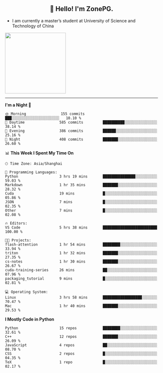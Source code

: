 <h2 align="center">👋 Hello! I'm ZonePG.</h2>

- I am currently a master’s student at University of Science and Technology of China

<img height=200 align="center" src="https://github-readme-stats.vercel.app/api?username=zonepg" />

-------

<!--START_SECTION:waka-->
**I'm a Night 🦉** 

```text
🌞 Morning                155 commits         ███░░░░░░░░░░░░░░░░░░░░░░   10.10 % 
🌆 Daytime                585 commits         ██████████░░░░░░░░░░░░░░░   38.14 % 
🌃 Evening                386 commits         ██████░░░░░░░░░░░░░░░░░░░   25.16 % 
🌙 Night                  408 commits         ███████░░░░░░░░░░░░░░░░░░   26.60 % 
```


📊 **This Week I Spent My Time On** 

```text
🕑︎ Time Zone: Asia/Shanghai

💬 Programming Languages: 
Python                   3 hrs 19 mins       ███████████████░░░░░░░░░░   59.03 % 
Markdown                 1 hr 35 mins        ███████░░░░░░░░░░░░░░░░░░   28.32 % 
Cuda                     19 mins             █░░░░░░░░░░░░░░░░░░░░░░░░   05.86 % 
JSON                     7 mins              █░░░░░░░░░░░░░░░░░░░░░░░░   02.35 % 
Other                    7 mins              █░░░░░░░░░░░░░░░░░░░░░░░░   02.08 % 

🔥 Editors: 
VS Code                  5 hrs 38 mins       █████████████████████████   100.00 % 

🐱‍💻 Projects: 
flash-attention          1 hr 54 mins        ████████░░░░░░░░░░░░░░░░░   33.94 % 
triton                   1 hr 32 mins        ███████░░░░░░░░░░░░░░░░░░   27.35 % 
cs-notes                 1 hr 30 mins        ███████░░░░░░░░░░░░░░░░░░   26.67 % 
cuda-training-series     26 mins             ██░░░░░░░░░░░░░░░░░░░░░░░   07.96 % 
packaging_tutorial       9 mins              █░░░░░░░░░░░░░░░░░░░░░░░░   02.81 % 

💻 Operating System: 
Linux                    3 hrs 58 mins       ██████████████████░░░░░░░   70.47 % 
Mac                      1 hr 40 mins        ███████░░░░░░░░░░░░░░░░░░   29.53 % 
```

**I Mostly Code in Python** 

```text
Python                   15 repos            ████████░░░░░░░░░░░░░░░░░   32.61 % 
C++                      12 repos            ███████░░░░░░░░░░░░░░░░░░   26.09 % 
JavaScript               4 repos             ██░░░░░░░░░░░░░░░░░░░░░░░   08.70 % 
CSS                      2 repos             █░░░░░░░░░░░░░░░░░░░░░░░░   04.35 % 
TeX                      1 repo              █░░░░░░░░░░░░░░░░░░░░░░░░   02.17 % 
```




<!--END_SECTION:waka-->
